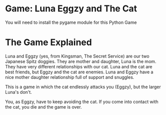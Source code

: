 # Game: Luna Eggzy and The Cat

You will need to install the pygame module for this Python Game

# The Game Explained

Luna and Eggzy (yes, from Kingsman, The Secret Service) are our two Japanese Spitz doggies. They are mother and daughter, Luna is the mom. They have very different relationships with our cat. Luna and the cat are best friends, but Eggzy and the cat are enemies. Luna and Eggzy have a nice mother daughter relationship full of support and snuggles.

This is a game in which the cat endlessly attacks you (Eggzy), but the larger Luna's don't.

You, as Eggzy, have to keep avoiding the cat. If you come into contact with the cat, you die and the game is over.
